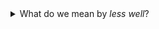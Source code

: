 <details>
  <summary>
    What do we mean by <i>less well</i>?
  </summary>
  Free Culture exists as a special kind of idea.  By licensing a work
  appropriately, the creator gives each of us permission, authority, and
  power to make the work our own.  This section tries to remind us all of
  that, by indicating areas of the project where <i>you</i>, dear reader, might
  consider it as an invitation to get involved with the project.
  <br>
  And yes, sometimes complaints slip through, too&hellip;
</details>

